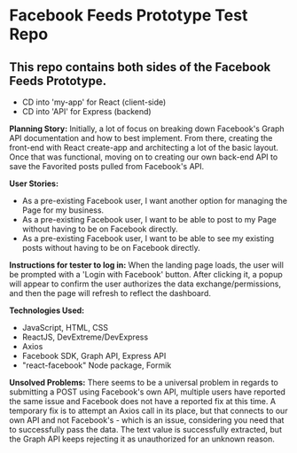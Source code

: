 # Facebook Feeds Prototype Test Repo

## This repo contains both sides of the Facebook Feeds Prototype.
- CD into 'my-app' for React (client-side)
- CD into 'API' for Express (backend)

**Planning Story:**
Initially, a lot of focus on breaking down Facebook's Graph API documentation and how to best implement.  From there, creating the front-end with React create-app and architecting a lot of the basic layout.  Once that was functional, moving on to creating our own back-end API to save the Favorited posts pulled from Facebook's API.

**User Stories:**
- As a pre-existing Facebook user, I want another option for managing the Page for my business.
- As a pre-existing Facebook user, I want to be able to post to my Page without having to be on Facebook directly.
- As a pre-existing Facebook user, I want to be able to see my existing posts without having to be on Facebook directly.

**Instructions for tester to log in:**
When the landing page loads, the user will be prompted with a 'Login with Facebook' button.  After clicking it, a popup will appear to confirm the user authorizes the data exchange/permissions, and then the page will refresh to reflect the dashboard.

**Technologies Used:**
- JavaScript, HTML, CSS
- ReactJS, DevExtreme/DevExpress
- Axios
- Facebook SDK, Graph API, Express API
- "react-facebook" Node package, Formik

**Unsolved Problems:**
There seems to be a universal problem in regards to submitting a POST using Facebook's own API, multiple users have reported the same issue and Facebook does not have a reported fix at this time.  A temporary fix is to attempt an Axios call in its place, but that connects to our own API and not Facebook's - which is an issue, considering you need that to successfully pass the data.  The text value is successfully extracted, but the Graph API keeps rejecting it as unauthorized for an unknown reason.
